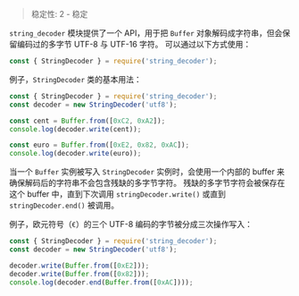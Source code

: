 
<!--introduced_in=v0.10.0-->

> 稳定性: 2 - 稳定

`string_decoder` 模块提供了一个 API，用于把 `Buffer` 对象解码成字符串，但会保留编码过的多字节 UTF-8 与 UTF-16 字符。
可以通过以下方式使用：

```js
const { StringDecoder } = require('string_decoder');
```

例子，`StringDecoder` 类的基本用法：

```js
const { StringDecoder } = require('string_decoder');
const decoder = new StringDecoder('utf8');

const cent = Buffer.from([0xC2, 0xA2]);
console.log(decoder.write(cent));

const euro = Buffer.from([0xE2, 0x82, 0xAC]);
console.log(decoder.write(euro));
```

当一个 `Buffer` 实例被写入 `StringDecoder` 实例时，会使用一个内部的 buffer 来确保解码后的字符串不会包含残缺的多字节字符。
残缺的多字节字符会被保存在这个 buffer 中，直到下次调用 `stringDecoder.write()` 或直到 `stringDecoder.end()` 被调用。

例子，欧元符号（`€`）的三个 UTF-8 编码的字节被分成三次操作写入：

```js
const { StringDecoder } = require('string_decoder');
const decoder = new StringDecoder('utf8');

decoder.write(Buffer.from([0xE2]));
decoder.write(Buffer.from([0x82]));
console.log(decoder.end(Buffer.from([0xAC])));
```

